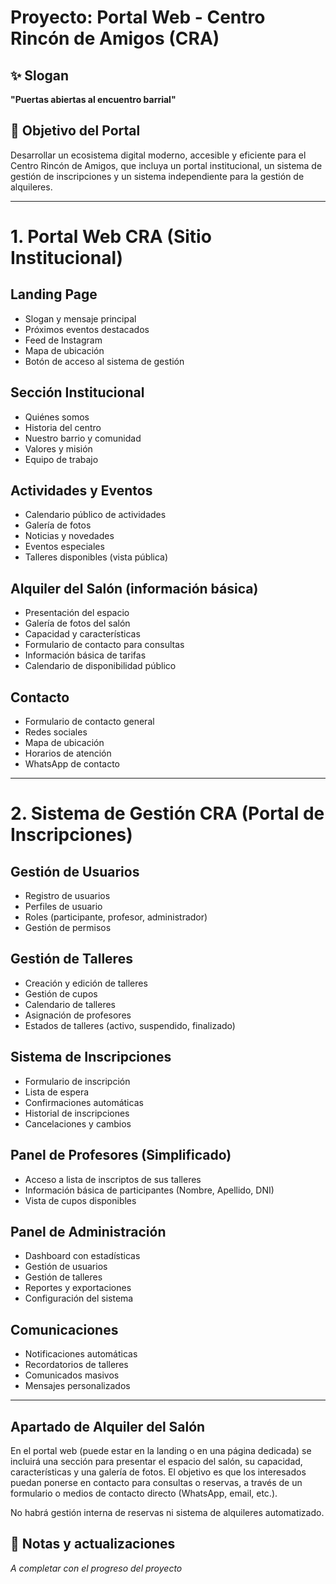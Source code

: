 # Proyecto: Portal Web - Centro Rincón de Amigos (CRA)

## ✨ Slogan
**"Puertas abiertas al encuentro barrial"**

## 🧭 Objetivo del Portal
Desarrollar un ecosistema digital moderno, accesible y eficiente para el Centro Rincón de Amigos, que incluya un portal institucional, un sistema de gestión de inscripciones y un sistema independiente para la gestión de alquileres.

---

# 1. Portal Web CRA (Sitio Institucional)

## Landing Page
- Slogan y mensaje principal
- Próximos eventos destacados
- Feed de Instagram
- Mapa de ubicación
- Botón de acceso al sistema de gestión

## Sección Institucional
- Quiénes somos
- Historia del centro
- Nuestro barrio y comunidad
- Valores y misión
- Equipo de trabajo

## Actividades y Eventos
- Calendario público de actividades
- Galería de fotos
- Noticias y novedades
- Eventos especiales
- Talleres disponibles (vista pública)

## Alquiler del Salón (información básica)
- Presentación del espacio
- Galería de fotos del salón
- Capacidad y características
- Formulario de contacto para consultas
- Información básica de tarifas
- Calendario de disponibilidad público

## Contacto
- Formulario de contacto general
- Redes sociales
- Mapa de ubicación
- Horarios de atención
- WhatsApp de contacto

---

# 2. Sistema de Gestión CRA (Portal de Inscripciones)

## Gestión de Usuarios
- Registro de usuarios
- Perfiles de usuario
- Roles (participante, profesor, administrador)
- Gestión de permisos

## Gestión de Talleres
- Creación y edición de talleres
- Gestión de cupos
- Calendario de talleres
- Asignación de profesores
- Estados de talleres (activo, suspendido, finalizado)

## Sistema de Inscripciones
- Formulario de inscripción
- Lista de espera
- Confirmaciones automáticas
- Historial de inscripciones
- Cancelaciones y cambios

## Panel de Profesores (Simplificado)
- Acceso a lista de inscriptos de sus talleres
- Información básica de participantes (Nombre, Apellido, DNI)
- Vista de cupos disponibles

## Panel de Administración
- Dashboard con estadísticas
- Gestión de usuarios
- Gestión de talleres
- Reportes y exportaciones
- Configuración del sistema

## Comunicaciones
- Notificaciones automáticas
- Recordatorios de talleres
- Comunicados masivos
- Mensajes personalizados

---

## Apartado de Alquiler del Salón

En el portal web (puede estar en la landing o en una página dedicada) se incluirá una sección para presentar el espacio del salón, su capacidad, características y una galería de fotos. El objetivo es que los interesados puedan ponerse en contacto para consultas o reservas, a través de un formulario o medios de contacto directo (WhatsApp, email, etc.).

No habrá gestión interna de reservas ni sistema de alquileres automatizado.

## 📝 Notas y actualizaciones
*A completar con el progreso del proyecto*